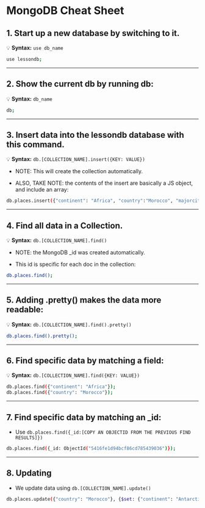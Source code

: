 # MongoDB Cheat Sheet

## 1. Start up a new database by switching to it.

💡 __Syntax:__ `use db_name` 

```bash
use lessondb;
```

---

## 2. Show the current db by running db:

💡 __Syntax:__ `db_name`

```bash
db;
```

---

## 3. Insert data into the lessondb database with this command.

💡 __Syntax:__ `db.[COLLECTION_NAME].insert({KEY: VALUE})`

* NOTE: This will create the collection automatically.

* ALSO, TAKE NOTE: the contents of the insert are basically a JS object, and include an array:

```bash
db.places.insert({"continent": "Africa", "country":"Morocco", "majorcities": ["Casablanca", "Fez", "Marrakech"]});
```

---

## 4. Find all data in a Collection.

💡 __Syntax:__ `db.[COLLECTION_NAME].find()`

* NOTE: the MongoDB _id was created automatically.

* This id is specific for each doc in the collection:

```bash
db.places.find();
```

---

## 5. Adding .pretty() makes the data more readable:

💡 __Syntax:__ `db.[COLLECTION_NAME].find().pretty()`

```bash
db.places.find().pretty();
```

---

## 6. Find specific data by matching a field:

💡 __Syntax:__ `db.[COLLECTION_NAME].find({KEY: VALUE})`

```bash
db.places.find({"continent": "Africa"});
db.places.find({"country": "Morocco"});
```

---

## 7. Find specific data by matching an _id:

* Use `db.places.find({_id:[COPY AN OBJECTID FROM THE PREVIOUS FIND RESULTS]})`

```bash
db.places.find({_id: ObjectId("5416fe1d94bcf86cd785439036")});
```

---

## 8. Updating

* We update data using `db.[COLLECTION_NAME].update()`

```bash
db.places.update({"country": "Morocco"}, {$set: {"continent": "Antarctica"}});
```

